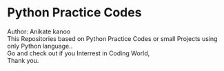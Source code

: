 # Python Practice Codes
Author: Anikate kanoo
<br>
This Repositories based on Python Practice Codes or small Projects using only Python language..
<br>
Go and check out if you Interrest in Coding World, <br>
Thank you. 

